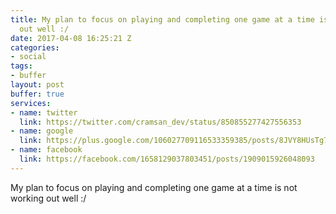 ```yaml
---
title: My plan to focus on playing and completing one game at a time is not working
  out well :/
date: 2017-04-08 16:25:21 Z
categories:
- social
tags:
- buffer
layout: post
buffer: true
services:
- name: twitter
  link: https://twitter.com/cramsan_dev/status/850855277427556353
- name: google
  link: https://plus.google.com/106027709116533359385/posts/8JVY8HUsTg7
- name: facebook
  link: https://facebook.com/1658129037803451/posts/1909015926048093
---
```


My plan to focus on playing and completing one game at a time is not working out well :/
